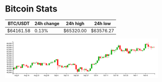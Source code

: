 # Bitcoin Stats

BTC/USDT|24h change|24h high|24h low|
|---|---|---|---|
|$64161.58|0.13%|$65320.00|$63576.27|

<img src="./chart.svg">
